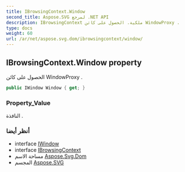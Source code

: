 ```yaml
---
title: IBrowsingContext.Window
second_title: Aspose.SVG لمرجع .NET API
description: IBrowsingContext ملكية. الحصول على كائن WindowProxy .
type: docs
weight: 60
url: /ar/net/aspose.svg.dom/ibrowsingcontext/window/
---
```

## IBrowsingContext.Window property

الحصول على كائن WindowProxy .

```csharp
public IWindow Window { get; }
```

### Property_Value

النافذة .

### أنظر أيضا

* interface [IWindow](../../../aspose.svg.window/iwindow/)
* interface [IBrowsingContext](../)
* مساحة الاسم [Aspose.Svg.Dom](../../ibrowsingcontext/)
* المجسم [Aspose.SVG](../../../)


